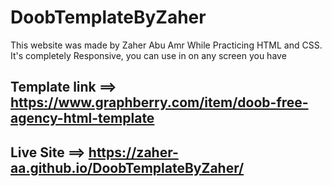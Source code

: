 # DoobTemplateByZaher
This website was made by Zaher Abu Amr While Practicing HTML and CSS. It's completely Responsive, you can use in on any screen you have
## Template link ==> https://www.graphberry.com/item/doob-free-agency-html-template
## Live Site ==> https://zaher-aa.github.io/DoobTemplateByZaher/

